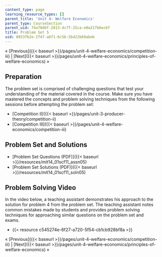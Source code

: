 ```yaml
---
content_type: page
learning_resource_types: []
parent_title: 'Unit 4: Welfare Economics'
parent_type: CourseSection
parent_uid: 74a70dbf-2813-4c7f-25ca-e0a217b6ec6f
title: Problem Set 5
uid: 8853fb2e-2f47-a6f1-6c5b-5b422b69abeb
---
```


« [Previous]({{< baseurl >}}/pages/unit-4-welfare-economics/competition-iii) | [Next]({{< baseurl >}}/pages/unit-4-welfare-economics/principles-of-welfare-economics) »

Preparation
-----------

The problem set is comprised of challenging questions that test your understanding of the material covered in the course. Make sure you have mastered the concepts and problem solving techniques from the following sessions before attempting the problem set:

*   [Competition II]({{< baseurl >}}/pages/unit-3-producer-theory/competition-ii)
*   [Competition III]({{< baseurl >}}/pages/unit-4-welfare-economics/competition-iii)

Problem Set and Solutions
-------------------------

*   [Problem Set Questions (PDF)]({{< baseurl >}}/resources/mit14_01scf11_assn05)
*   [Problem Set Solutions (PDF)]({{< baseurl >}}/resources/mit14_01scf11_soln05)

Problem Solving Video
---------------------

In the video below, a teaching assistant demonstrates his approach to the solution for problem 4 from the problem set. The teaching assistant notes common mistakes made by students and provides problem solving techniques for approaching similar questions on the problem set and exams.

*   {{< resource c545274e-6f27-a720-5f54-cb1cb928bf8a >}}

« [Previous]({{< baseurl >}}/pages/unit-4-welfare-economics/competition-iii) | [Next]({{< baseurl >}}/pages/unit-4-welfare-economics/principles-of-welfare-economics) »